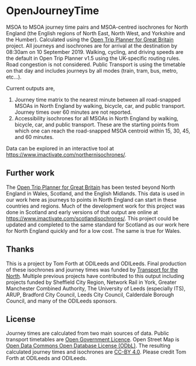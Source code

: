 # OpenJourneyTime
MSOA to MSOA journey time pairs and MSOA-centred isochrones for North England (the English regions of North East, North West, and Yorkshire and the Humber). Calculated using the [Open Trip Planner for Great Britain](https://github.com/thomasforth/otp4gb) project. All journeys and isochrones are for arrival at the destination by 08:30am on 10 September 2019. Walking, cycling, and driving speeds are the default in Open Trip Planner v1.5 using the UK-specific routing rules. Road congestion is not considered. Public Transport is using the timetable on that day and includes journeys by all modes (train, tram, bus, metro, etc...).

Current outputs are,
1) Journey time matrix to the nearest minute between all road-snapped MSOAs in North England by walking, bicycle, car, and public transport. Journey times over 60 minutes are not reported.
2) Accessibility isochrones for all MSOAs in North England by walking, bicycle, car, and public transport. These are the starting points from which one can reach the road-snapped MSOA centroid within 15, 30, 45, and 60 minutes. 

Data can be explored in an interactive tool at https://www.imactivate.com/northernisochrones/.


## Further work
The [Open Trip Planner for Great Britain](https://github.com/thomasforth/otp4gb) has been tested beyond North England in Wales, Scotland, and the English Midlands. This data is used in our work here as journeys to points in North England can start in these countries and regions. Much of the development work for this project was done in Scotland and early versions of that output are online at https://www.imactivate.com/scotlandisochrones/. This project could be updated and completed to the same standard for Scotland as our work here for North England quickly and for a low cost. The same is true for Wales.

## Thanks
This is a project by Tom Forth at ODILeeds and ODILeeds. Final production of these isochrones and journey times was funded by [Transport for the North](https://transportforthenorth.com/). Multiple previous projects have contributed to this output including projects funded by Sheffield City Region, Network Rail in York, Greater Manchester Combined Authority, The University of Leeds (especially ITS), ARUP, Bradford City Council, Leeds City Council, Calderdale Borough Council, and many of the ODILeeds sponsors.

## License
Journey times are calculated from two main sources of data. Public transport timetables are [Open Government Licence](http://www.nationalarchives.gov.uk/doc/open-government-licence/version/3/). Open Street Map is [Open Data Commons Open Database License (ODbL)](https://www.openstreetmap.org/copyright). The resulting calculated journey times and isochrones are [CC-BY 4.0](https://creativecommons.org/licenses/by/4.0/). Please credit Tom Forth at ODILeeds and ODILeeds.
